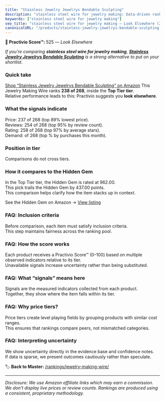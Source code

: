 ```yaml
---
title: "Stainless Jewelry Jewelrys Bendable Sculpting"
description: "stainless steel wire for jewelry making: Data-driven ranking using the Practivio Score™. Positioned by quality, value, demand, findability, momentum."
keywords: ["stainless steel wire for jewelry making"]
seo_title: "stainless steel wire for jewelry making — Look Elsewhere (2025)"
canonicalURL: "/products/stainless-jewelry-jewelrys-bendable-sculpting-B0DXF2XJVH/"
---
```


**🚫 Practivio Score™:** 525 — _Look Elsewhere_


*If you're comparing **stainless steel wire for jewelry making**, **[Stainless Jewelry Jewelrys Bendable Sculpting](https://www.amazon.com/dp/B0DXF2XJVH?tag=practivio-20)** is a strong alternative to put on your shortlist.*
### Quick take
[Shop “Stainless Jewelry Jewelrys Bendable Sculpting” on Amazon](https://www.amazon.com/dp/B0DXF2XJVH?tag=practivio-20)
This Jewelry Making Wire ranks **238 of 268**, inside the **Top Tier tier**.  
Relative performance leads to this: Practivio suggests you **look elsewhere**.

### What the signals indicate
Price: 237 of 268 (top 89% lowest price).  
Reviews: 254 of 268 (top 95% by review count).  
Rating: 258 of 268 (top 97% by average stars).  
Demand:  of 268 (top % by purchases this month).

### Position in tier
Comparisons do not cross tiers.

### How it compares to the Hidden Gem
In the Top Tier tier, the Hidden Gem is rated at 962.00.  
This pick trails the Hidden Gem by 437.00 points.  
This comparison helps clarify how the item stacks up in context.  

See the Hidden Gem on Amazon → [View listing](https://www.amazon.com/dp/B00BOZ79UO?tag=practivio-20)

### FAQ: Inclusion criteria
Before comparison, each item must satisfy inclusion criteria.  
This step maintains fairness across the ranking pool.

### FAQ: How the score works
Each product receives a Practivio Score™ (0–100) based on multiple observed indicators relative to its tier.  
Unavailable signals increase uncertainty rather than being substituted.

### FAQ: What “signals” means here
Signals are the measured indicators collected from each product.  
Together, they show where the item falls within its tier.

### FAQ: Why price tiers?
Price tiers create level playing fields by grouping products with similar cost ranges.  
This ensures that rankings compare peers, not mismatched categories.

### FAQ: Interpreting uncertainty
We show uncertainty directly in the evidence base and confidence notes.  
If data is sparse, we present outcomes cautiously rather than speculate.


🏷️ **Back to Master:** [/rankings/jewelry-making-wire/](/rankings/jewelry-making-wire/)

---
_Disclosure: We use Amazon affiliate links which may earn a commission. We don’t display live prices or review counts. Rankings are produced using a consistent, proprietary methodology._
